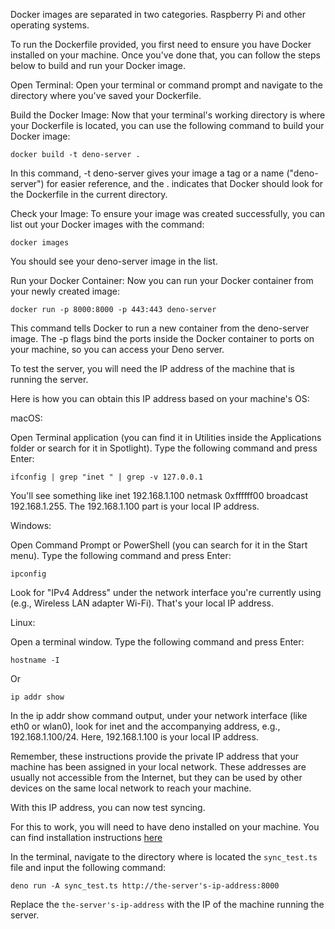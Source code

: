 Docker images are separated in two categories. Raspberry Pi and other operating systems. 

To run the Dockerfile provided, you first need to ensure you have Docker installed on your machine. Once you've done that, you can follow the steps below to build and run your Docker image.

Open Terminal: Open your terminal or command prompt and navigate to the directory where you've saved your Dockerfile.

Build the Docker Image: Now that your terminal's working directory is where your Dockerfile is located, you can use the following command to build your Docker image:

 `docker build -t deno-server . `

In this command, -t deno-server gives your image a tag or a name ("deno-server") for easier reference, and the . indicates that Docker should look for the Dockerfile in the current directory.

Check your Image: To ensure your image was created successfully, you can list out your Docker images with the command:

 `docker images `

You should see your deno-server image in the list.

Run your Docker Container: Now you can run your Docker container from your newly created image:

 `docker run -p 8000:8000 -p 443:443 deno-server `

This command tells Docker to run a new container from the deno-server image. The -p flags bind the ports inside the Docker container to ports on your machine, so you can access your Deno server.

To test the server, you will need the IP address of the machine that is running the server.

Here is how you can obtain this IP address based on your machine's OS:

macOS:

Open Terminal application (you can find it in Utilities inside the Applications folder or search for it in Spotlight).
Type the following command and press Enter:

`ifconfig | grep "inet " | grep -v 127.0.0.1`

You'll see something like inet 192.168.1.100 netmask 0xffffff00 broadcast 192.168.1.255. The 192.168.1.100 part is your local IP address.

Windows:

Open Command Prompt or PowerShell (you can search for it in the Start menu).
Type the following command and press Enter:

`ipconfig`

Look for "IPv4 Address" under the network interface you're currently using (e.g., Wireless LAN adapter Wi-Fi). That's your local IP address.

Linux:

Open a terminal window.
Type the following command and press Enter:

`hostname -I`

Or

`ip addr show`

In the ip addr show command output, under your network interface (like eth0 or wlan0), look for inet and the accompanying address, e.g., 192.168.1.100/24. Here, 192.168.1.100 is your local IP address.

Remember, these instructions provide the private IP address that your machine has been assigned in your local network. These addresses are usually not accessible from the Internet, but they can be used by other devices on the same local network to reach your machine.

With this IP address, you can now test syncing.

For this to work, you will need to have deno installed on your machine. You can find installation instructions [here](https://deno.com/manual@v1.11.3/getting_started/installation)

In the terminal, navigate to the directory where is located the `sync_test.ts` file and input the following command:

`deno run -A sync_test.ts http://the-server's-ip-address:8000`

Replace the `the-server's-ip-address` with the IP of the machine running the server.



